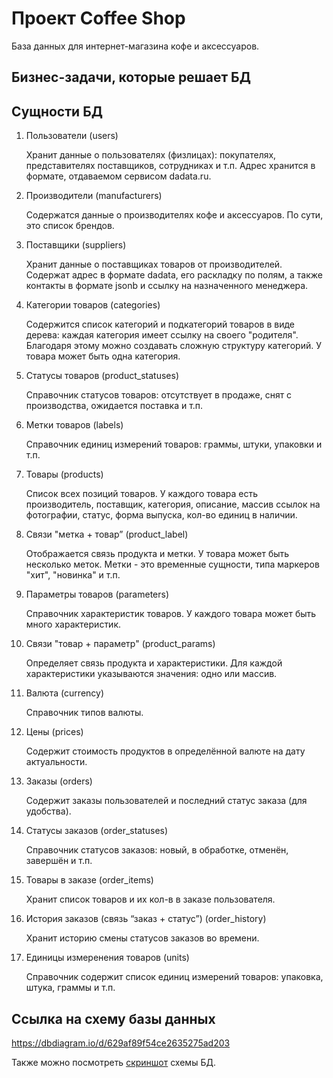 # Проект Coffee Shop
База данных для интернет-магазина кофе и аксессуаров.

## Бизнес-задачи, которые решает БД



## Сущности БД

1. Пользователи (users)
    
    Хранит данные о пользователях (физлицах): покупателях, представителях поставщиков, сотрудниках и т.п. Адрес хранится в формате, отдаваемом сервисом dadata.ru.

1. Производители (manufacturers)

    Содержатся данные о производителях кофе и аксессуаров. По сути, это список брендов.

1. Поставщики (suppliers)

    Хранит данные о поставщиках товаров от производителей. Содержат адрес в формате dadata, его раскладку по полям, а также контакты в формате jsonb и ссылку на назначенного менеджера.

1. Категории товаров (categories)

    Содержится список категорий и подкатегорий товаров в виде дерева: каждая категория имеет ссылку на своего "родителя". Благодаря этому можно создавать сложную структуру категорий. У товара может быть одна категория.

1. Статусы товаров (product_statuses)

    Справочник статусов товаров: отсутствует в продаже, снят с производства, ожидается поставка и т.п. 

1. Метки товаров (labels)

    Справочник единиц измерений товаров: граммы, штуки, упаковки и т.п.

1. Товары (products)

    Список всех позиций товаров. У каждого товара есть производитель, поставщик, категория, описание, массив ссылок на фотографии, статус, форма выпуска, кол-во единиц в наличии.

1. Связи "метка + товар” (product_label)

    Отображается связь продукта и метки. У товара может быть несколько меток. Метки - это временные сущности, типа маркеров "хит", "новинка" и т.п.

1. Параметры товаров (parameters)

    Справочник характеристик товаров. У каждого товара может быть много характеристик.

1. Связи "товар + параметр" (product_params)

    Определяет связь продукта и характеристики. Для каждой характеристики указываются значения: одно или массив.

1. Валюта (currency)

    Справочник типов валюты.

1. Цены (prices)

    Содержит стоимость продуктов в определённой валюте на дату актуальности.

1. Заказы (orders)

    Содержит заказы пользователей и последний статус заказа (для удобства).

1. Статусы заказов  (order_statuses)

    Справочник статусов заказов: новый, в обработке, отменён, завершён и т.п.

1. Товары в заказе (order_items)

    Хранит список товаров и их кол-в в заказе пользователя.

1. История заказов (связь “заказ + статус”) (order_history)

    Хранит историю смены статусов заказов во времени.

1. Единицы измеренения товаров (units)

    Справочник содержит список единиц измерений товаров: упаковка, штука, граммы и т.п.

## Ссылка на схему базы данных

https://dbdiagram.io/d/629af89f54ce2635275ad203

Также можно посмотреть [скриншот](https://prnt.sc/IzcHEh2yBSzs) схемы БД.


